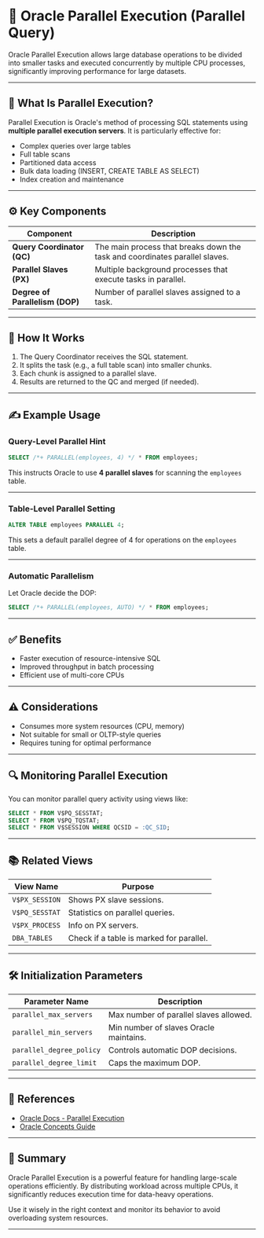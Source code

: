 # 🚀 Oracle Parallel Execution (Parallel Query)

Oracle Parallel Execution allows large database operations to be divided into smaller tasks and executed concurrently by multiple CPU processes, significantly improving performance for large datasets.

---

## 📘 What Is Parallel Execution?

Parallel Execution is Oracle's method of processing SQL statements using **multiple parallel execution servers**. It is particularly effective for:

- Complex queries over large tables
- Full table scans
- Partitioned data access
- Bulk data loading (INSERT, CREATE TABLE AS SELECT)
- Index creation and maintenance

---

## ⚙️ Key Components

| Component             | Description |
|-----------------------|-------------|
| **Query Coordinator (QC)** | The main process that breaks down the task and coordinates parallel slaves. |
| **Parallel Slaves (PX)**   | Multiple background processes that execute tasks in parallel. |
| **Degree of Parallelism (DOP)** | Number of parallel slaves assigned to a task. |

---

## 🧠 How It Works

1. The Query Coordinator receives the SQL statement.
2. It splits the task (e.g., a full table scan) into smaller chunks.
3. Each chunk is assigned to a parallel slave.
4. Results are returned to the QC and merged (if needed).

---

## ✍️ Example Usage

### Query-Level Parallel Hint

```sql
SELECT /*+ PARALLEL(employees, 4) */ * FROM employees;
````

This instructs Oracle to use **4 parallel slaves** for scanning the `employees` table.

---

### Table-Level Parallel Setting

```sql
ALTER TABLE employees PARALLEL 4;
```

This sets a default parallel degree of 4 for operations on the `employees` table.

---

### Automatic Parallelism

Let Oracle decide the DOP:

```sql
SELECT /*+ PARALLEL(employees, AUTO) */ * FROM employees;
```

---

## ✅ Benefits

* Faster execution of resource-intensive SQL
* Improved throughput in batch processing
* Efficient use of multi-core CPUs

---

## ⚠️ Considerations

* Consumes more system resources (CPU, memory)
* Not suitable for small or OLTP-style queries
* Requires tuning for optimal performance

---

## 🔍 Monitoring Parallel Execution

You can monitor parallel query activity using views like:

```sql
SELECT * FROM V$PQ_SESSTAT;
SELECT * FROM V$PQ_TQSTAT;
SELECT * FROM V$SESSION WHERE QCSID = :QC_SID;
```

---

## 📚 Related Views

| View Name      | Purpose                                  |
| -------------- | ---------------------------------------- |
| `V$PX_SESSION` | Shows PX slave sessions.                 |
| `V$PQ_SESSTAT` | Statistics on parallel queries.          |
| `V$PX_PROCESS` | Info on PX servers.                      |
| `DBA_TABLES`   | Check if a table is marked for parallel. |

---

## 🛠️ Initialization Parameters

| Parameter Name           | Description                            |
| ------------------------ | -------------------------------------- |
| `parallel_max_servers`   | Max number of parallel slaves allowed. |
| `parallel_min_servers`   | Min number of slaves Oracle maintains. |
| `parallel_degree_policy` | Controls automatic DOP decisions.      |
| `parallel_degree_limit`  | Caps the maximum DOP.                  |

---

## 📎 References

* [Oracle Docs - Parallel Execution](https://docs.oracle.com/en/database/)
* [Oracle Concepts Guide](https://docs.oracle.com/en/database/oracle/oracle-database/index.html)

---

## 🧩 Summary

Oracle Parallel Execution is a powerful feature for handling large-scale operations efficiently. By distributing workload across multiple CPUs, it significantly reduces execution time for data-heavy operations.

Use it wisely in the right context and monitor its behavior to avoid overloading system resources.

---
